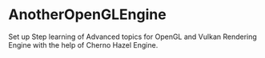 # AnotherOpenGLEngine
Set up Step learning of Advanced topics for OpenGL and Vulkan Rendering Engine with the help of Cherno Hazel Engine.
